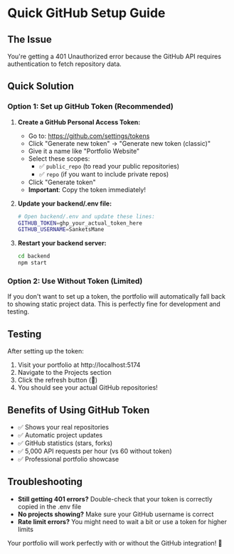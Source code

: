 # Quick GitHub Setup Guide

## The Issue
You're getting a 401 Unauthorized error because the GitHub API requires authentication to fetch repository data.

## Quick Solution

### Option 1: Set up GitHub Token (Recommended)

1. **Create a GitHub Personal Access Token:**
   - Go to: https://github.com/settings/tokens
   - Click "Generate new token" → "Generate new token (classic)"
   - Give it a name like "Portfolio Website"
   - Select these scopes:
     - ✅ `public_repo` (to read your public repositories)
     - ✅ `repo` (if you want to include private repos)
   - Click "Generate token"
   - **Important**: Copy the token immediately!

2. **Update your backend/.env file:**
   ```bash
   # Open backend/.env and update these lines:
   GITHUB_TOKEN=ghp_your_actual_token_here
   GITHUB_USERNAME=SanketsMane
   ```

3. **Restart your backend server:**
   ```bash
   cd backend
   npm start
   ```

### Option 2: Use Without Token (Limited)

If you don't want to set up a token, the portfolio will automatically fall back to showing static project data. This is perfectly fine for development and testing.

## Testing

After setting up the token:
1. Visit your portfolio at http://localhost:5174
2. Navigate to the Projects section
3. Click the refresh button (🔄)
4. You should see your actual GitHub repositories!

## Benefits of Using GitHub Token

- ✅ Shows your real repositories
- ✅ Automatic project updates
- ✅ GitHub statistics (stars, forks)
- ✅ 5,000 API requests per hour (vs 60 without token)
- ✅ Professional portfolio showcase

## Troubleshooting

- **Still getting 401 errors?** Double-check that your token is correctly copied in the .env file
- **No projects showing?** Make sure your GitHub username is correct
- **Rate limit errors?** You might need to wait a bit or use a token for higher limits

Your portfolio will work perfectly with or without the GitHub integration! 🎉
